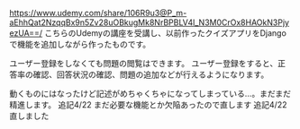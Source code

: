 https://www.udemy.com/share/106R9u3@P_m-aEhhQat2NzqqBx9n5Zv28uOBkugMk8NrBPBLV4l_N3M0CrOx8HAOkN3PjyezUA==/
こちらのUdemyの講座を受講し、以前作ったクイズアプリをDjangoで機能を追加しながら作ったものです。

ユーザー登録をしなくても問題の閲覧はできます。
ユーザー登録をすると、正答率の確認、回答状況の確認、問題の追加などが行えるようになります。

動くものにはなったけど記述がめちゃくちゃになってしまっている...。まだまだ精進します。
追記4/22 まだ必要な機能とか欠陥あったので直します
追記4/22　直しました
